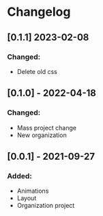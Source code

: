 # Changelog

## [0.1.1] 2023-02-08
### Changed:
* Delete old css

## [0.1.0] - 2022-04-18
### Changed:
* Mass project change
* New organization

## [0.0.1] - 2021-09-27
### Added:
* Animations
* Layout
* Organization project
